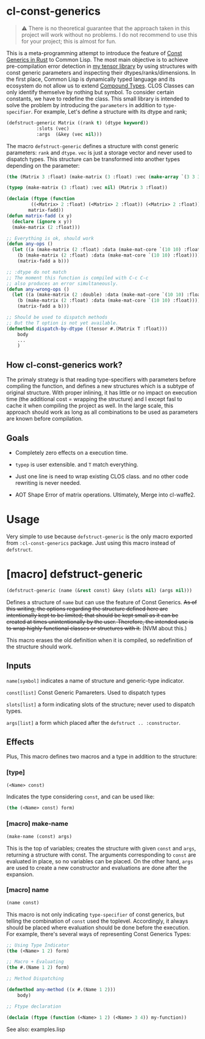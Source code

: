 
# cl-const-generics

> ⚠️ There is no theoretical guarantee that the approach taken in this project will work without no problems. I do not recommend to use this for your project; this is almost for fun.

This is a meta-programming attempt to introduce the feature of [Const Generics in Rust](https://practice.rs/generics-traits/const-generics.html) to Common Lisp. The most main objective is to achieve pre-compilation error detection in [my tensor library](https://github.com/hikettei/cl-waffe2) by using structures with const generic parameters and inspecting their dtypes/ranks/dimensions. In the first place, Common Lisp is dynamically typed language and its ecosystem do not allow us to extend [Compound Types](http://clhs.lisp.se/Body/01_ddfa.htm). CLOS Classes can only identify themselve by nothing but symbol. To consider certain constants, we have to redefine the class. This small library is intended to solve the problem by introducing the `parameters` in addition to `type-specifier`. For example, Let's define a structure with its dtype and rank;

```lisp
(defstruct-generic Matrix ((rank t) (dtype keyword))
		   :slots (vec)
		   :args  (&key (vec nil)))
```

The macro `defstruct-generic` defines a structure with const generic parameters: `rank` and `dtype`. `vec` is just a storage vector and never used to dispatch types. This structure can be transformed into another types depending on the parameter:

```lisp
(the (Matrix 3 :float) (make-matrix (3 :float) :vec (make-array `(3 3 3))))

(typep (make-matrix (3 :float) :vec nil) (Matrix 3 :float))

(declaim (ftype (function
		 ((<Matrix> 2 :float) (<Matrix> 2 :float)) (<Matrix> 2 :float))
		matrix-fadd))
(defun matrix-fadd (x y)
  (declare (ignore x y))
  (make-matrix (2 :float)))

;; Everything is ok, should work
(defun any-ops ()
  (let ((a (make-matrix (2 :float) :data (make-mat-core `(10 10) :float)))
	(b (make-matrix (2 :float) :data (make-mat-core `(10 10) :float))))
    (matrix-fadd a b)))

;; :dtype do not match
;; The moment this function is compiled with C-c C-c
;; also produces an error simultaneously.
(defun any-wrong-ops ()
  (let ((a (make-matrix (2 :double) :data (make-mat-core `(10 10) :float)))
	(b (make-matrix (2 :float) :data (make-mat-core `(10 10) :float))))
    (matrix-fadd a b)))

;; Should be used to dispatch methods
;; But the T option is not yet available.
(defmethod dispatch-by-dtype ((tensor #.(Matrix T :float)))
    body
    ...
    )
```

## How cl-const-generics work?

The primaly strategy is that reading type-specifiers with parameters before compiling the function, and defines a new structures which is a subtype of original structure. With proper inlining, it has little or no impact on execution time (the additional cost = wrapping the structure) and I except fasl to cache it when compiling the project as well. In the large scale, this approach should work as long as all combinations to be used as parameters are known before compilation.

## Goals

- Completely zero effects on a execution time.

- `typep` is user extensible. and `T` match everything.

- Just one line is need to wrap existing CLOS class. and no other code rewriting is never needed.

- AOT Shape Error of matrix operations. Ultimately, Merge into cl-waffe2.

# Usage

Very simple to use because `defstruct-generic` is the only macro exported from `:cl-const-generics` package. Just using this macro instead of `defstruct`.

# [macro] defstruct-generic

```lisp
(defstruct-generic (name (&rest const) &key (slots nil) (args nil)))
```

Defines a structure of `name` but can use the feature of Const Generics. ~~As of this writing, the options regarding the structure defined here are intentionally kept to be limited; that should be kept small as it can be created at times unintentionally by the user. Therefore, the intended use is to wrap highly functional classes or structures with it.~~ (NVM about this.)

This macro erases the old definition when it is compiled, so redefinition of the structure should work.

## Inputs

`name[symbol]` indicates a name of structure and generic-type indicator.

`const[list]` Const Generic Pamareters. Used to dispatch types

`slots[list]` a form indicating slots of the structure; never used to dispatch types.

`args[list]`  a form which placed after the `defstruct .. :constructor`.

## Effects

Plus, This macro defines two macros and a type in addition to the structure:

### [type] <name>

```lisp
(<Name> const)
```

Indicates the type considering `const`, and can be used like:

```lisp
(the (<Name> const) form)
```

### [macro] make-name

```lisp
(make-name (const) args)
```

This is the top of variables; creates the structure with given `const` and `args`, returning a structure with const. The arguments corresponding to `const` are evaluated in place, so no variables can be placed. On the other hand, `args` are used to create a new constructor and evaluations are done after the expansion.

### [macro] name

```lisp
(name const)
```

This macro is not only indicating `type-specifier` of const generics, but telling the combination of `const` used the toplevel. Accordingly, it always should be placed where evaluation should be done before the execution. For example, there's several ways of representing Const Generics Types:

```lisp
;; Using Type Indicator
(the (<Name> 1 2) form)

;; Macro + Evaluating
(the #.(Name 1 2) form)

;; Method Dispatching

(defmethod any-method ((x #.(Name 1 2)))
    body)

;; Ftype declaration

(declaim (ftype (function (<Name> 1 2) (<Name> 3 4)) my-function))
```

See also: examples.lisp

